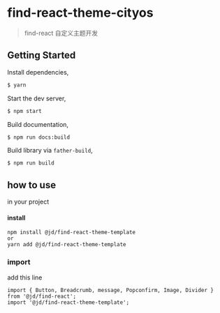 # find-react-theme-cityos

> find-react 自定义主题开发

## Getting Started

Install dependencies,

```bash
$ yarn
```

Start the dev server,

```bash
$ npm start
```

Build documentation,

```bash
$ npm run docs:build
```

Build library via `father-build`,

```bash
$ npm run build
```

## how to use

in your project

#### install

```
npm install @jd/find-react-theme-template
or
yarn add @jd/find-react-theme-template
```

### import

add this line

```
import { Button, Breadcrumb, message, Popconfirm, Image, Divider } from '@jd/find-react';
import '@jd/find-react-theme-template';

```
